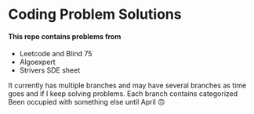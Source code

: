 # Coding Problem Solutions
#### This repo contains problems from
 * Leetcode and Blind 75
 * Algoexpert
 * Strivers SDE sheet

It currently has multiple branches and may have several branches as time goes and if I keep solving problems. Each branch contains categorized
Been occupied with something else until April 🙃
